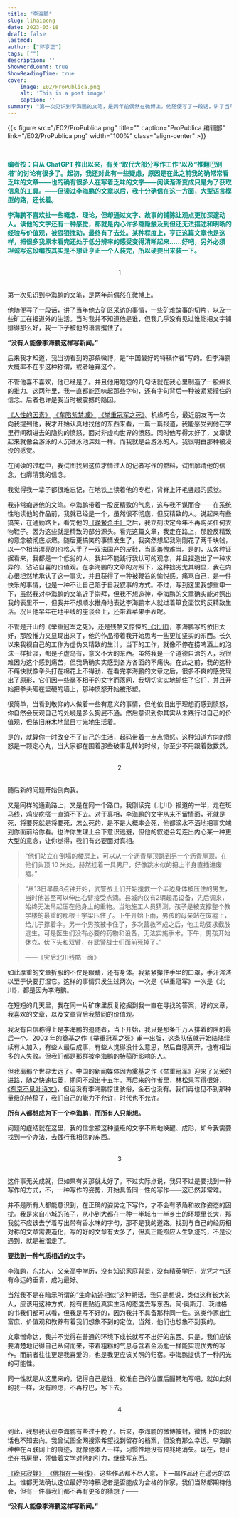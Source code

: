 ```yaml
---
title: "李海鹏"
slug: lihaipeng
date: 2023-03-18  
draft: false
lastmod: 
author: ["郭亨正"] 
tags: [""]
description: ''
ShowWordCount: true
ShowReadingTime: true
cover:
    image: E02/ProPublica.png
    alt: 'This is a post image'
    caption: ''
summary: "第一次见识到李海鹏的文笔，是两年前偶然在微博上。他随便写了一段话，讲了当年他去矿区采访的事情，一些矿难故事的切片，以及一些矿工在报道外的生活。当时我并不知道他是谁，但我几乎没有见过谁能把文字铺排得那么好，我一下子被他的语言攫住了。"
---
```


{{< figure src="/E02/ProPublica.png" title="" caption="ProPublica 编辑部" link="/E02/ProPublica.png" width="100%"  class="align-center" >}}

<br>

**<font color="#008C7F">编者按：自从 ChatGPT 推出以来，有关“取代大部分写作工作”以及“推翻巴别塔”的讨论有很多了。起初，我还对此有一些疑虑，原因是在此之前我的确常常看乏味的文章——也的确有很多人在写着乏味的文字——阅读渐渐变成只是为了获取信息的工具。——但读过李海鹏的文章以后，我十分确信在这一方面，大型语言模型的路，还长着。 </font>**

**<font color="#008C7F">李海鹏不喜欢扯一些概念、理论，但却通过文字、故事的铺陈让观点更加深邃动人。读他的文字还有一种感觉，那就是内心许多隐隐触及到但还无法描述和明晰的经验与价值观，被狠狠搅动，最终有了去处。某种程度上，亨正这篇文章也是这样，把很多我原本看完还处于低分辨率的感受变得清晰起来......好吧，另外必须坦诚写这段编按其实是不想让亨正一个人装完，所以硬要出来装一下。 </font>**<br>
<br>


<center>1</center>
<br>


第一次见识到李海鹏的文笔，是两年前偶然在微博上。

他随便写了一段话，讲了当年他去矿区采访的事情，一些矿难故事的切片，以及一些矿工在报道外的生活。当时我并不知道他是谁，但我几乎没有见过谁能把文字铺排得那么好，我一下子被他的语言攫住了。

**“没有人能像李海鹏这样写新闻。”**

后来我才知道，我当初看到的那条微博，是“中国最好的特稿作者”写的。但李海鹏大概率不在乎这种称谓，或者唾弃这个。

不管他喜不喜欢，他已经是了。并且他用短短的几句话就在我心里制造了一股绵长的推力。这两年里，我一直都能回味起那些字句，还有字句背后一种被紧紧攥住的信念。后者也许是我当时被震撼的隐因。

[《人性的因素》](https://epaper.gmw.cn/sz/html/2011-02/01/nw.D110000sz_20110201_2-10.htm?div=-1) [《车陷紫禁城》](https://mp.weixin.qq.com/s/ORzXMjzfn3pyLeeebsX2fA) [《举重冠军之死》](https://mp.weixin.qq.com/s/5VYWbkGoEDzQUyoUgmTaWQ)。机缘巧合，最近朋友再一次向我提到他，我才开始认真地找他的东西来看，一篇一篇报道，我能感受到他在字里行间砌进去的隐约的愤怒，面对非虚构世界的愤怒。同时他写得太好了，文章读起来就像会游泳的人沉进泳池深处一样。而我就是会游泳的人，我很明白那种被浸没的感觉。

在阅读的过程中，我试图找到这位才情过人的记者写作的燃料，试图廓清他的信念，也廓清我的信念。

我觉得我一辈子都很难忘记，在地铁上读着他的专栏，背脊上汗毛竖起的感觉。

我非常痴迷他的文笔。李海鹏带着一股反精致的气息，这与我不谋而合——在系统性地读他的作品前，我就已经是一个，虽然很不彻底，但反精致的人。说起来有些搞笑，在通勤路上，看完他的[《晚餐杀手》](https://www.99csw.com/book/7/199414.htm)之后，我立刻决定今年不再购买任何衣物鞋子。因为这些就是精致的部分源头。看完这篇文章，我走在路上，那股反精致的意念被彻底点燃。随后更搞笑的事情发生了，我突然想起我刚刚花了两千块钱，以一个相当漂亮的价格入手了一双法国产的皮鞋，当即羞愧难当。是的，从各种证据看来，我都是一个低劣的人，我并不能践行我认可的观念，并且捏造出了一种求异的、沾沾自喜的价值观。在李海鹏的文章的对照下，这种拙劣尤其明显，我在内心很坦然地承认了这一事实，并且获得了一种被鞭笞的愉悦感。痛骂自己，是一件快乐的事情，也是一种不让自己陷于自我叙事的方式。不过，写到这里我想重申一下，虽然我对李海鹏的文笔近乎崇拜，但我不想造神，李海鹏的文章确实能对照出我的表里不一，但我并不想顺水推舟地表达李海鹏本人就过着箪食壶饮的反精致生活。况且他早年在地平线的座谈会上，还带着苹果手表呢。

不管是开山的《举重冠军之死》，还是残酷又惊悚的[《北川》](https://mp.weixin.qq.com/s/XCnqsliBxacIfHg7qSHcCg)，李海鹏写的依旧太好，那股推力又显现出来了，他的作品带着我开始思考一些更加坚实的东西。长久以来我视自己的工作为虚伪又精致的生计，当下的工作，就像不停在捞啤酒上的泡沫一样扯淡，都是子虚乌有，意义不大的东西。虽然我是一个道德自洽的人，我很难因为这个感到痛苦，但我确确实实感到各方各面的不痛快。在此之前，我的这种不痛快就像拳头打在棉花上不得劲，在看完李海鹏的文章之后，很多不爽的感受现出了原形，它们因一些毫不相干的文字而落网，我切切实实地抓住了它们，并且开始把拳头砸在坚硬的墙上，那种愤怒开始被形塑。

很简单，当看到敬仰的人做着一些有意义的事情，但他依旧出于理想而感到愤怒，你自然会反观自己的处境是多么狗屁不通。然后意识到你其实从未践行过自己的价值观，但依旧麻木地鼠目寸光地生活着。

是的，就算你一时改变不了自己的生活，起码带着一点点愤怒。这种知道方向的愤怒是一颗定心丸，当大家都在围着那些破事乱转的时候，你至少不用跟着数数然。<br>
<br>

<center>2</center>
<br>

随后新的问题开始倒向我。

又是同样的通勤路上，又是在同一个路口，我刚读完《北川》报道的一半，走在斑马线，鸡皮疙瘩一直消不下去。对于真相，李海鹏的文字从来不留情面，死就是死，将要死就是将要死，怎么死的，是不是大概率会死，他都滴水不洒地把事实端到你面前给你看。也许你生理上会下意识逃避，但他的叙述会勾连出内心某一种更大型的意念，让你觉得，我们有必要面对真相。

> “他们站立在倒塌的楼房上，可以从一个沥青屋顶跳到另一个沥青屋顶。在他们头顶 10 米处，赫然挂着一具男尸，好像跳水似的把上半身直插进废墟。”

> “从13日早晨8点钟开始，武警战士们开始援救一个半边身体被压住的男生，当时他甚至可以伸出右臂接受点滴。县城内仅有2辆起吊设备，先后调来，始终无法吊起压在他身上的重物。当地施工人员猜测，孩子是被支撑整个教学楼的最重的那根十字梁压住了。下午开始下雨，男孩的母亲站在废墟上，给儿子撑着伞。另一个男孩被卡住了，多次营救不成之后，他主动要求截肢逃生。可是医生们没有必要的药物和设备，无法实施手术。下午，男孩开始休克，伏下头和双臂，在武警战士们面前死掉了。”
> 
> ——《灾后北川残酷一面》

如此厚重的文章折服的不仅是眼睛，还有身体。我紧紧攥住手里的口罩，手汗涔涔以至于快要打湿它。这样的事情只发生过两次，一次是《举重冠军》一次是《北川》，都是因为李海鹏。

在短短的几天里，我在同一片矿床里反复挖掘到我一直在寻找的答案，好的文章，我喜欢的文章，以及文章背后我赞同的价值观。

我没有自信称得上是李海鹏的追随者，当下开始，我只是那条千万人排着的队的最后一个。2003 年的奠基之作《举重冠军之死》甫一出版，这条队伍就开始陆陆续续有人加入，有些人最后成事，有些人觉得没什么意思，然后自愿离开，也有相当多的人失败。但我们都是那群被李海鹏的特稿所影响的人。

但我离那个世界太远了。中国的新闻媒体因为奠基之作《举重冠军》迎来了光荣的进路，随之快速枯萎，期间不超出十五年。再后来的作者里，林松果写得很好，[《东京不见叶诗文》](https://mp.weixin.qq.com/s/9X25oZ0A7zYCmRHGU6DzVA)，但远没有李海鹏惊世骇俗，金石也没有。我们再也见不到那种量级的特稿了，我们自己的能力不允许，时代也不允许。

**所有人都想成为下一个李海鹏，而所有人只能想。**

问题的症结就在这里，我的信念被这种量级的文字不断地唤醒、成形，如今我需要找到一个办法，去践行我相信的东西。<br>
<br>

<center>3</center>
<br>

这件事无关成就，但如果有关那就太好了。不过实际点说，我只不过是要找到一种写作的方式，不，一种写作的姿势，开始具备同一性的写作——这已然非常难。

并不是所有人都能意识到，在正确的姿势之下写作，才不会有矛盾和故作姿态的困扰。我是来自小城的孩子，从小到大都在一种一半城市一半乡土的环境里长大，那我就不应该去学着写出带有香水味的字句，那不是我的道路。找到与自己的经历相对称的文章需要造化，写的好的文章有太多了，但真正能照应人生轨迹的，不是没遇到，就是被溜走了。

**要找到一种气质相近的文字。**

李海鹏，东北人，父亲高中学历，没有知识家庭背景，没有精英学历，光凭才气还有命运的垂青，成为最好。

当然我不是在暗示所谓的“生命轨迹相似”这种胡话，我只是想说，类似这样长大的人，应该用这种方式，抱有更贴近真实生活的态度去写东西。简·奥斯汀、茨维格的书我们都可以看，但我是写不好的，因为我并不具备那种同一性。这类作家出生富庶、价值观和教养有着我们想象不到的定位，当然，他们也想象不到我的。

文章憎命达，我并不觉得在普通的环境下成长就写不出好的东西。只是，我们应该要清楚地记得自己从何而来，带着粗粝的气息与含着金汤匙一样能实现优秀的写作。而前者往往更是我喜爱的，也是我更应该关照的归宿。李海鹏提供了一种闪光的可能性。

同一性就是从这里来的，记得自己是谁，校准自己的位置后酣畅地写吧，就如此刻的我一样，没有顾虑，不再拧巴，写下去。<br>
<br>

<center>4</center>
<br>

到此，我想我认识李海鹏有些过于晚了。后来，李海鹏的微博被封，微博上的那段话也不知去向。我曾试图全网搜索希望找到留存的档案，但没有那么幸运。李海鹏种种在互联网上的痕迹，就像他本人一样，习惯性地没有预兆地消失。现在，他正坐在书房里，凭借着文学对他的引力，继续写东西。

[《晚来寂静》](https://book.douban.com/subject/6718314/) [《佛祖在一号线》](https://book.douban.com/subject/4872671/)，这些作品都不尽人意，下一部作品还在遥远的路上。谁都无法确认这位最好的特稿记者是否能成为合格的作家，我们当然都期待他会，但有一件事我们都不再有更多的猜想了——

**“没有人能像李海鹏这样写新闻。”**












